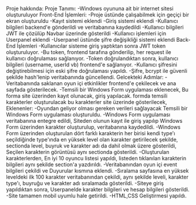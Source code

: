 Proje hakkında: 
Proje Tanımı: 
 -Windows oyununa ait bir internet sitesi oluşturuluyor
Front-End İşlemleri:
 -Proje üstünde çalışabilmek için geçiçi bir ekran oluşturuldu
 -Kayıt sistemi eklendi
 -Giriş sistemi eklendi
 -Kullanıcı bilgileri backend'e gönderildi ve veritabanına kaydedildi
 -Kullanıcı bilgileri JWT ile çözülüp Navbar üzerinde gösterildi
 -Kullanıcı işlemleri için Userpanel eklendi
 -Userpanel üstünde şifre değişikliği sistemi eklendi
Back-End İşlemleri
-Kullanıcılar sisteme giriş yaptıktan sonra JWT token oluşturuluyor.
-Bu token, frontend tarafına gönderilip, her request ile kullanıcı doğrulaması sağlanıyor.
-Token doğrulandıktan sonra, kullanıcı bilgileri (username, userId vb) frontend'e sağlanıyor.
-Kullanıcı şifresini değiştirebilmesi için eski şifre doğrulaması yapıldı.
-Şifre, bcrypt ile güvenli şekilde hash'lenip veritabanında güncellendi.
Gelcekteki Adımlar: 
-Veritabanında saklanan oyun içi etkinlikler frontend'e çekilecek ve ana sayfada gösterilecek.
-Temsili bir Windows Form uygulaması eklenecek, Bu forma site üzerinden kayıt olunacak, giriş yapılacak. formda temsili karakterler oluşturulacak bu karakterler site üzerinde gösterilecek,
Eklenenler: 
 -Oyundan geliyor olması gereken verileri sağlayacak Temsili bir Windows Form uygulaması oluşturuldu.
 -Windows Form uygulaması veritabanına entegre edildi, Siteden olunun kayıt ile giriş yapılıp Windows Form üzerinden karakter oluşturulup, veritabanına kaydedildi.
 -Windows Form üzerinden oluşturulan dört farklı karakterin her birisi kendi type'ı seçildiğinde type'ında en yüksek level olan karakter getirilecek şekilde, sectionda level, buyruk ve karakter adı da dahil olmak üzere gösterildi, Seçilen karakterin görüntüsü aynı sectionda gösterildi.
 -Oluşturulan karakterlerden, En iyi 10 oyuncu listesi yapıldı, listeden tıklanılan karakterin bilgileri aynı şekilde section'a yazdırıldı.
 -Veritabanından oyun içi event bilgileri çekildi ve Duyurular kısmına eklendi.
 -Sıralama sayfasına en yüksek leveldeki ilk 100 karakter veritabanından çekildi, aynı şekilde leveli, karakter type'ı, buyruğu ve karakter adı sıralamada gösterildi.
 -Siteye giriş yapıldıktan sonra, Userpanelde karakter bilgileri ve hesap bilgileri gösterildi.
 -Site tamamen mobil uyumlu hale getirildi.
 -HTML,CSS Geliştirmesi yapıldı.
